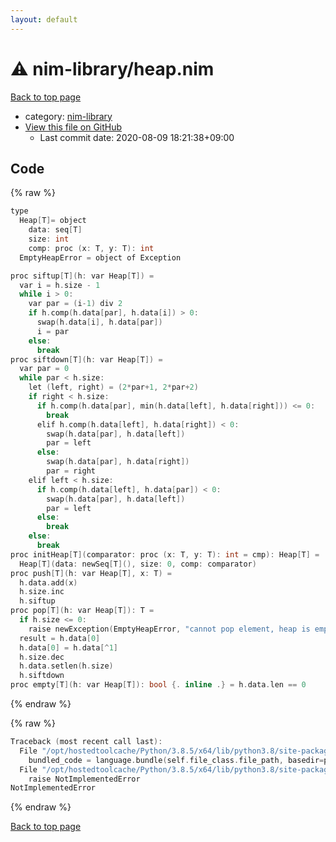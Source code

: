```yaml
---
layout: default
---
```


<!-- mathjax config similar to math.stackexchange -->
<script type="text/javascript" async
  src="https://cdnjs.cloudflare.com/ajax/libs/mathjax/2.7.5/MathJax.js?config=TeX-MML-AM_CHTML">
</script>
<script type="text/x-mathjax-config">
  MathJax.Hub.Config({
    TeX: { equationNumbers: { autoNumber: "AMS" }},
    tex2jax: {
      inlineMath: [ ['$','$'] ],
      processEscapes: true
    },
    "HTML-CSS": { matchFontHeight: false },
    displayAlign: "left",
    displayIndent: "2em"
  });
</script>

<script type="text/javascript" src="https://cdnjs.cloudflare.com/ajax/libs/jquery/3.4.1/jquery.min.js"></script>
<script src="https://cdn.jsdelivr.net/npm/jquery-balloon-js@1.1.2/jquery.balloon.min.js" integrity="sha256-ZEYs9VrgAeNuPvs15E39OsyOJaIkXEEt10fzxJ20+2I=" crossorigin="anonymous"></script>
<script type="text/javascript" src="../../assets/js/copy-button.js"></script>
<link rel="stylesheet" href="../../assets/css/copy-button.css" />


# :warning: nim-library/heap.nim

<a href="../../index.html">Back to top page</a>

* category: <a href="../../index.html#dd390cd6b7c8b7d7cfc5543fc36ddaac">nim-library</a>
* <a href="{{ site.github.repository_url }}/blob/master/nim-library/heap.nim">View this file on GitHub</a>
    - Last commit date: 2020-08-09 18:21:38+09:00




## Code

<a id="unbundled"></a>
{% raw %}
```cpp
type
  Heap[T]= object
    data: seq[T]
    size: int
    comp: proc (x: T, y: T): int
  EmptyHeapError = object of Exception

proc siftup[T](h: var Heap[T]) =
  var i = h.size - 1
  while i > 0:
    var par = (i-1) div 2
    if h.comp(h.data[par], h.data[i]) > 0:
      swap(h.data[i], h.data[par])
      i = par
    else:
      break
proc siftdown[T](h: var Heap[T]) =
  var par = 0
  while par < h.size:
    let (left, right) = (2*par+1, 2*par+2)
    if right < h.size:
      if h.comp(h.data[par], min(h.data[left], h.data[right])) <= 0:
        break
      elif h.comp(h.data[left], h.data[right]) < 0:
        swap(h.data[par], h.data[left])
        par = left
      else:
        swap(h.data[par], h.data[right])
        par = right
    elif left < h.size:
      if h.comp(h.data[left], h.data[par]) < 0:
        swap(h.data[par], h.data[left])
        par = left
      else:
        break
    else:
      break
proc initHeap[T](comparator: proc (x: T, y: T): int = cmp): Heap[T] =
  Heap[T](data: newSeq[T](), size: 0, comp: comparator)
proc push[T](h: var Heap[T], x: T) =
  h.data.add(x)
  h.size.inc
  h.siftup
proc pop[T](h: var Heap[T]): T =
  if h.size <= 0:
    raise newException(EmptyHeapError, "cannot pop element, heap is empty")
  result = h.data[0]
  h.data[0] = h.data[^1]
  h.size.dec
  h.data.setlen(h.size)
  h.siftdown
proc empty[T](h: var Heap[T]): bool {. inline .} = h.data.len == 0

```
{% endraw %}

<a id="bundled"></a>
{% raw %}
```cpp
Traceback (most recent call last):
  File "/opt/hostedtoolcache/Python/3.8.5/x64/lib/python3.8/site-packages/onlinejudge_verify/docs.py", line 349, in write_contents
    bundled_code = language.bundle(self.file_class.file_path, basedir=pathlib.Path.cwd())
  File "/opt/hostedtoolcache/Python/3.8.5/x64/lib/python3.8/site-packages/onlinejudge_verify/languages/nim.py", line 86, in bundle
    raise NotImplementedError
NotImplementedError

```
{% endraw %}

<a href="../../index.html">Back to top page</a>

